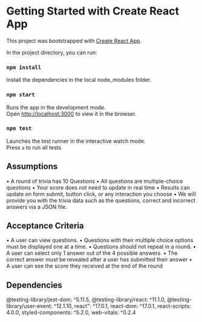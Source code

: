 # Getting Started with Create React App

This project was bootstrapped with [Create React App](https://github.com/facebook/create-react-app).


In the project directory, you can run:

### `npm install`

Install the dependencies in the local node_modules folder.

### `npm start`

Runs the app in the development mode.\
Open [http://localhost:3000](http://localhost:3000) to view it in the browser.


### `npm test`

Launches the test runner in the interactive watch mode.\
Press `a` to run all tests

## Assumptions

• A round of trivia has 10 Questions
• All questions are multiple-choice questions
• Your score does not need to update in real time
• Results can update on form submit, button click, or any interaction you choose
• We will provide you with the trivia data such as the questions, correct and incorrect answers via a
  JSON file.


## Acceptance Criteria

• A user can view questions.
• Questions with their multiple choice options must be displayed one at a time.
• Questions should not repeat in a round.
• A user can select only 1 answer out of the 4 possible answers.
• The correct answer must be revealed after a user has submitted their answer
• A user can see the score they received at the end of the round

## Dependencies

@testing-library/jest-dom: ^5.11.5,
@testing-library/react: ^11.1.0,
@testing-library/user-event: ^12.1.10,
react": ^17.0.1,
react-dom: ^17.0.1,
react-scripts: 4.0.0,
styled-components: ^5.2.0,
web-vitals: ^0.2.4



